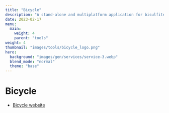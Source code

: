 ```yaml
---
title: "Bicycle"
description: "A stand-alone and multiplatform application for bisulfite-seq analysis."
date: 2023-02-17
menu:
  main:
    weight: 4
    parent: "tools"
weight: 4
thumbnail: "images/tools/bicycle_logo.png"
hero:
  background: "images/gen/services/service-3.webp"
  blend_mode: "normal"
  theme: "base"
---
```


# Bicycle

- [Bicycle website](http://www.sing-group.org/bicycle/)


